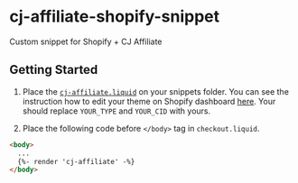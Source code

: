 # cj-affiliate-shopify-snippet
Custom snippet for Shopify + CJ Affiliate

## Getting Started

1. Place the [`cj-affiliate.liquid`](/Snippets/cj-affiliate.liquid) on your snippets folder. You can see the instruction how to edit your theme on Shopify dashboard [here](https://help.shopify.com/en/manual/online-store/themes/theme-code#edit-your-theme-code). Your should replace `YOUR_TYPE` and `YOUR_CID` with yours.

2. Place the following code before `</body>` tag in `checkout.liquid`.

```html
<body>
  ...
  {%- render 'cj-affiliate' -%}
</body>
```
